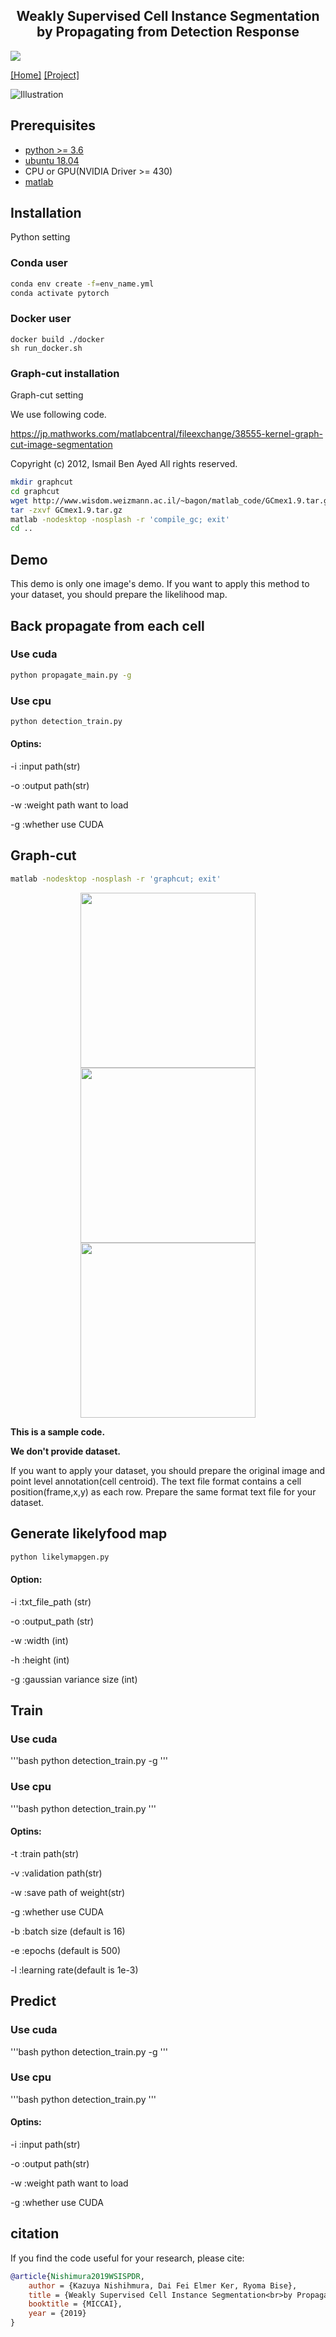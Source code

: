<h2 align="center">Weakly Supervised Cell Instance Segmentation<br>by Propagating from Detection Response</h2>

[![](https://img.shields.io/badge/pytorch-1.0-red.svg)](https://github.com/ZhouYanzhao/PRM/tree/pytorch)

[[Home]](http://human.ait.kyushu-u.ac.jp/~bise/researches-bise.html) [[Project]](https://naivete5656.github.io/WSISPDR/) 
<!-- [[Paper]](https://arxiv.org/pdf/1804.00880)  -->
<!-- [[Supp]](http://yzhou.work/PRM/Supplementary.pdf)  -->
<!-- [[Poster]](http://yzhou.work/PRM/Poster.pdf)  -->
<!-- [[Presentation]](https://www.youtube.com/embed/lNqXyJliVSo?start=4615&end=4850&autoplay=1&controls=0) -->

![Illustration](./image/proposed_method_overview.png)

## Prerequisites
- [python >= 3.6](https://www.python.org)
- [ubuntu 18.04](https://ubuntu.com/)
- CPU or GPU(NVIDIA Driver >= 430)
- [matlab](https://jp.mathworks.com/products/matlab.html)

## Installation

Python setting
### Conda user
```bash
conda env create -f=env_name.yml
conda activate pytorch
```

### Docker user
```besh
docker build ./docker
sh run_docker.sh
```
### Graph-cut installation
Graph-cut setting

We use following code.

https://jp.mathworks.com/matlabcentral/fileexchange/38555-kernel-graph-cut-image-segmentation

Copyright (c) 2012, Ismail Ben Ayed
All rights reserved.

```bash
mkdir graphcut 
cd graphcut
wget http://www.wisdom.weizmann.ac.il/~bagon/matlab_code/GCmex1.9.tar.gz
tar -zxvf GCmex1.9.tar.gz
matlab -nodesktop -nosplash -r 'compile_gc; exit'
cd ..
```


## Demo
This demo is only one image's demo.
If you want to apply this method to your dataset, you should prepare the likelihood map.

## Back propagate from each cell
### Use cuda
```bash
python propagate_main.py -g
```
### Use cpu
```bash
python detection_train.py 
```
#### Optins:
-i :input path(str)

-o :output path(str)

-w :weight path want to load

-g :whether use CUDA

## Graph-cut
```bash
matlab -nodesktop -nosplash -r 'graphcut; exit'
```

<div style="color:#0000FF" align="center">
 <img src="./image/test/ori/00000.png" width="280"/> <img src="./image/test/gt/00000.png" width="280"/><img src="./output/seg/result_bp/00000segbp.png" width="280"/>
</div>

**This is a sample code.**

**We don't provide dataset.**

If you want to apply your dataset, you should prepare the original image and point level annotation(cell centroid).
The text file format contains a cell position(frame,x,y) as each row.
Prepare the same format text file for your dataset.

## Generate likelyfood map
```bash
python likelymapgen.py 
```
#### Option:
-i :txt_file_path (str)

-o :output_path  (str)

-w :width (int)

-h :height (int)

-g :gaussian variance size (int)


## Train 
### Use cuda
'''bash
python detection_train.py -g
'''
### Use cpu
'''bash
python detection_train.py 
'''
#### Optins:
-t :train path(str)

-v :validation path(str)

-w :save path of weight(str)

-g :whether use CUDA

-b :batch size (default is 16)

-e :epochs (default is 500)

-l :learning rate(default is 1e-3)

## Predict
### Use cuda
'''bash
python detection_train.py -g
'''
### Use cpu
'''bash
python detection_train.py 
'''
#### Optins:
-i :input path(str) 

-o :output path(str)

-w :weight path want to load

-g :whether use CUDA

## citation

If you find the code useful for your research, please cite:
```bibtex
@article{Nishimura2019WSISPDR,
    author = {Kazuya Nishihmura, Dai Fei Elmer Ker, Ryoma Bise},
    title = {Weakly Supervised Cell Instance Segmentation<br>by Propagating from Detection Response},
    booktitle = {MICCAI},
    year = {2019}
}
```

